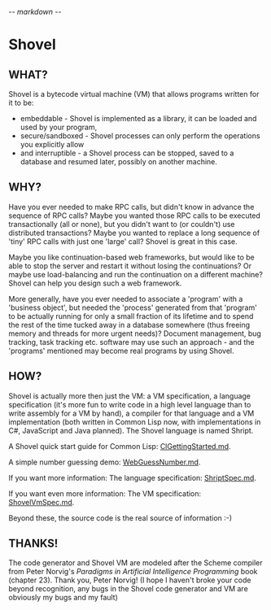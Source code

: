 -*- markdown -*-

# Shovel

## WHAT?

Shovel is a bytecode virtual machine (VM) that allows programs written
for it to be:

 * embeddable - Shovel is implemented as a library, it can be loaded
   and used by your program,
 * secure/sandboxed - Shovel processes can only perform the operations
   you explicitly allow
 * and interruptible - a Shovel process can be stopped, saved to a
   database and resumed later, possibly on another machine.

## WHY?

Have you ever needed to make RPC calls, but didn't know in advance the
sequence of RPC calls? Maybe you wanted those RPC calls to be executed
transactionally (all or none), but you didn't want to (or couldn't)
use distributed transactions? Maybe you wanted to replace a long
sequence of 'tiny' RPC calls with just one 'large' call? Shovel is
great in this case.

Maybe you like continuation-based web frameworks, but would like to be
able to stop the server and restart it without losing the
continuations? Or maybe use load-balancing and run the continuation on
a different machine? Shovel can help you design such a web framework.

More generally, have you ever needed to associate a 'program' with a
'business object', but needed the 'process' generated from that
'program' to be actually running for only a small fraction of its
lifetime and to spend the rest of the time tucked away in a database
somewhere (thus freeing memory and threads for more urgent needs)?
Document management, bug tracking, task tracking etc. software may use
such an approach - and the 'programs' mentioned may become real
programs by using Shovel.

## HOW?

Shovel is actually more then just the VM: a VM specification, a
language specification (it's more fun to write code in a high level
language than to write assembly for a VM by hand), a compiler for that
language and a VM implementation (both written in Common Lisp now,
with implementations in C#, JavaScript and Java planned). The Shovel
language is named Shript.

A Shovel quick start guide for Common Lisp:
[ClGettingStarted.md](ClGettingStarted.md).

A simple number guessing demo: [WebGuessNumber.md](WebGuessNumber.md).

If you want more information: The language specification:
[ShriptSpec.md](ShriptSpec.md).

If you want even more information: The VM specification:
[ShovelVmSpec.md](ShovelVmSpec.md).

Beyond these, the source code is the real source of information :-)

## THANKS!

The code generator and Shovel VM are modeled after the Scheme compiler
from Peter Norvig's *Paradigms in Artificial Intelligence Programming*
book (chapter 23). Thank you, Peter Norvig! (I hope I haven't broke
your code beyond recognition, any bugs in the Shovel code generator
and VM are obviously my bugs and my fault)

